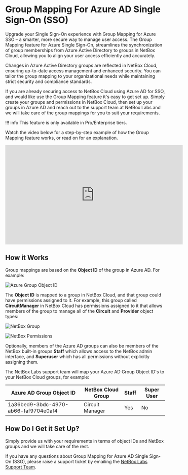 # Group Mapping For Azure AD Single Sign-On (SSO)

Upgrade your Single Sign-On experience with Group Mapping for Azure SSO – a smarter, more secure way to manage user access. The Group Mapping feature for Azure Single Sign-On, streamlines the synchronization of group memberships from Azure Active Directory to groups in NetBox Cloud, allowing you to align your user access efficiently and accurately. 

Changes in Azure Active Directory groups are reflected in NetBox Cloud, ensuring up-to-date access management and enhanced security. You can tailor the group mapping to your organizational needs while maintaining strict security and compliance standards.

If you are already securing access to NetBox Cloud using Azure AD for SSO, and would like use the Group Mapping feature it's easy to get set up. Simply create your groups and permissions in NetBox Cloud, then set up your groups in Azure AD and reach out to the support team at NetBox Labs and we will take care of the group mappings for you to suit your requirements. 

!!! info
    This feature is only available in Pro/Enterprise tiers.

Watch the video below for a step-by-step example of how the Group Mapping feature works, or read on for an explanation. 

<iframe width="560" height="315" src="https://www.youtube.com/embed/Vg0xpWJiKAs?si=0UElAwKzWIrKzgHH" title="YouTube video player" frameborder="0" allow="accelerometer; autoplay; clipboard-write; encrypted-media; gyroscope; picture-in-picture; web-share" allowfullscreen></iframe>

## How it Works

Group mappings are based on the **Object ID** of the group in Azure AD. For example: 

![Azure Group Object ID](..//images/Azure%20SSO/azure_group_sync_1.png)

The **Object ID** is mapped to a group in NetBox Cloud, and that group could have permissions assigned to it. For example, this group called **CircuitManager** in NetBox Cloud has permissions assigned to it that allows members of the group to manage all of the **Circuit** and  **Provider** object types: 

![NetBox Group](..//images/Azure%20SSO/azure_group_sync_2.png)

![NetBox Permissions](..//images/Azure%20SSO/azure_group_sync_3.png)

Optionally, members of the Azure AD groups can also be members of the NetBox built-in groups **Staff** which allows access to the NetBox admin interface, and **Superuser** which has all permissions without explicitly assigning them.

The NetBox Labs support team will map your Azure AD Group Object ID's to your NetBox Cloud groups, for example: 

| Azure AD Group Object ID | NetBox Cloud Group | Staff | Super User |
| -------- | ------- |-------- | ------- |
| 1a36bed9-3bdc-4970-ab66-faf9704e0af4 | Circuit Manager | Yes | No | 

## How Do I Get it Set Up?
Simply provide us with your requirements in terms of object IDs and NetBox groups and we will take care of the rest. 

If you have any questions about Group Mapping for Azure AD Single Sign-On (SSO), please raise a support ticket by emailing the [NetBox Labs Support Team](mailto:support@netboxlabs.com).
